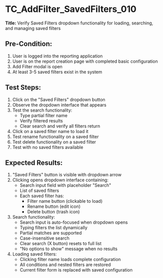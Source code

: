 # TC_AddFilter_SavedFilters_010

**Title:**
Verify Saved Filters dropdown functionality for loading, searching, and managing saved filters

## Pre-Condition:
1. User is logged into the reporting application
2. User is on the report creation page with completed basic configuration
3. Add Filter modal is open
4. At least 3-5 saved filters exist in the system

## Test Steps:
1. Click on the "Saved Filters" dropdown button
2. Observe the dropdown interface that appears
3. Test the search functionality:
   - Type partial filter name
   - Verify filtered results
   - Clear search and verify all filters return
4. Click on a saved filter name to load it
5. Test rename functionality on a saved filter
6. Test delete functionality on a saved filter
7. Test with no saved filters available

## Expected Results:
1. "Saved Filters" button is visible with dropdown arrow
2. Clicking opens dropdown interface containing:
   - Search input field with placeholder "Search"
   - List of saved filters
   - Each saved filter has:
     - Filter name button (clickable to load)
     - Rename button (edit icon)
     - Delete button (trash icon)
3. Search functionality:
   - Search input is auto-focused when dropdown opens
   - Typing filters the list dynamically
   - Partial matches are supported
   - Case-insensitive search
   - Clear search (X button) resets to full list
   - "No options to show" message when no results
4. Loading saved filters:
   - Clicking filter name loads complete configuration
   - All conditions and nested filters are restored
   - Current filter form is replaced with saved configuration